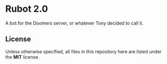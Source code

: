 # Rubot 2.0
A bot for the Doomers server, or whatever Tony decided to call it.

## License
Unless otherwise specified, all files in this repository here are listed under the **MIT** license.

